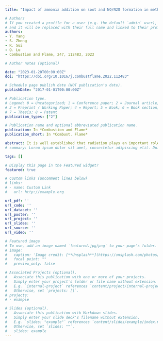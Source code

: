 ```yaml
---
title: "Impact of ammonia addition on soot and NO/N2O formation in methane/air co-flow diffusion flames"

# Authors
# If you created a profile for a user (e.g. the default `admin` user), write the username (folder name) here 
# and it will be replaced with their full name and linked to their profile.
authors:
- Y. Yang
- S. Zheng
- R. Sui
- Q. Lu
- Combustion and Flame, 247, 112483, 2023

# Author notes (optional)

date: "2023-01-20T00:00:00Z"
doi: "https://doi.org/10.1016/j.combustflame.2022.112483"

# Schedule page publish date (NOT publication's date).
publishDate: "2017-01-01T00:00:00Z"

# Publication type.
# Legend: 0 = Uncategorized; 1 = Conference paper; 2 = Journal article;
# 3 = Preprint / Working Paper; 4 = Report; 5 = Book; 6 = Book section;
# 7 = Thesis; 8 = Patent
publication_types: ["2"]

# Publication name and optional abbreviated publication name.
publication: In *Combustion and Flame*
publication_short: In *Combust. Flame*

abstract: It is well established that radiation plays an important role in the combustion process of premixed combustible mixtures, which significantly affects the flame temperature and chemical reaction rates during flame propagation. However, the impact of radiation, especially the radiation reabsorption effect, on minimum ignition energy (Emin) still lacks thorough research and understanding. In this study, the ignition processes of spherical NH3/H2/H2O/O2/N2 flames were simulated. Three different computational models, the adiabatic model (ADI), the optically thin model (OTM) and the statistical narrow-band model (SNB), were employed to determine the radiation effect (including both radiative heat loss and reabsorption) on Emin. Results indicated that the water content in the premixture suppressed ignition; characteristically, the addition of vol. 9.63% H2O in the premixture resulted in a nearly 40% increase of Emin under adiabatic condition. Both radiative heat loss and reabsorption effects increased Emin. The radiation effects on Emin, quantified as the relative differences between the OTM-/SNB- and ADI-obtained Emin, were up to 16.47% (for radiative heat loss) and 17.65% (for radiation reabsorption), respectively. It was further demonstrated that radiation increased Emin through the combination of three aspects: thermal effect, chemical effect and flame structure effect. The thermal effect, induced by the outward radiative emission, reduced the ignition kernel temperature significantly. The reduced temperature decelerated chemical reactions and then suppressed the chemical heat release, i.e., the chemical effect as reflected by the concentrations of H, O and OH radicals. Furthermore, the larger flame thickness obtained by the radiation models slowed down the diffusion of fuels, which weakened the chemical heat release and eventually increased the Emin. Moreover, the reactiondiffusion region simulated by SNB was enlarged due to the radiation reabsorption, and thus, Emin obtained by SNB was higher than that by OTM.
# summary: Lorem ipsum dolor sit amet, consectetur adipiscing elit. Duis posuere tellus ac convallis placerat. Proin tincidunt magna sed ex sollicitudin condimentum.

tags: []

# Display this page in the Featured widget?
featured: true

# Custom links (uncomment lines below)
# links:
# - name: Custom Link
#   url: http://example.org

url_pdf: ''
url_code: ''
url_dataset: ''
url_poster: ''
url_project: ''
url_slides: ''
url_source: ''
url_video: ''

# Featured image
# To use, add an image named `featured.jpg/png` to your page's folder. 
# image:
#   caption: 'Image credit: [**Unsplash**](https://unsplash.com/photos/pLCdAaMFLTE)'
#   focal_point: ""
#   preview_only: false

# Associated Projects (optional).
#   Associate this publication with one or more of your projects.
#   Simply enter your project's folder or file name without extension.
#   E.g. `internal-project` references `content/project/internal-project/index.md`.
#   Otherwise, set `projects: []`.
# projects:
# - example

# Slides (optional).
#   Associate this publication with Markdown slides.
#   Simply enter your slide deck's filename without extension.
#   E.g. `slides: "example"` references `content/slides/example/index.md`.
#   Otherwise, set `slides: ""`.
#   slides: example
---
```


